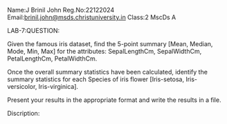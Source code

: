 Name:J Brinil John
Reg.No:22122024
Email:brinil.john@msds.christuniversity.in
Class:2 MscDs A

LAB-7:QUESTION:

Given the famous iris dataset, find the 5-point summary [Mean, Median, Mode, Min, Max] for the attributes: SepalLengthCm, SepalWidthCm, PetalLengthCm, PetalWidthCm.

Once the overall summary statistics have been calculated, identify the summary statistics for each Species of iris flower [Iris-setosa, Iris-versicolor, Iris-virginica].

Present your results in the appropriate format and write the results in a file.

Discription:

